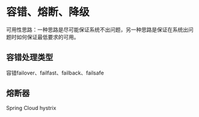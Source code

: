 # 容错、熔断、降级
可用性思路：一种思路是尽可能保证系统不出问题，另一种思路是保证在系统出问题时如何保证最低要求的可用。

## 容错处理类型
容错failover、failfast、failback、failsafe

## 熔断器
Spring Cloud hystrix